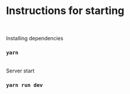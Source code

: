 # Instructions for starting
<br/>

Installing dependencies

### `yarn`

<br/>
Server start

### `yarn run dev`

<br/><br/>
